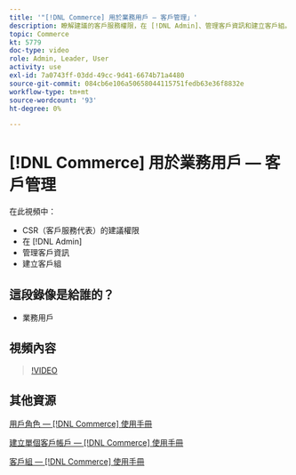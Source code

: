 ```yaml
---
title: '"[!DNL Commerce] 用於業務用戶 — 客戶管理」'
description: 瞭解建議的客戶服務權限，在 [!DNL Admin]、管理客戶資訊和建立客戶組。
topic: Commerce
kt: 5779
doc-type: video
role: Admin, Leader, User
activity: use
exl-id: 7a0743ff-03dd-49cc-9d41-6674b71a4480
source-git-commit: 084cb6e106a50658044115751fedb63e36f8832e
workflow-type: tm+mt
source-wordcount: '93'
ht-degree: 0%

---
```


# [!DNL Commerce] 用於業務用戶 — 客戶管理

在此視頻中：

- CSR（客戶服務代表）的建議權限
- 在 [!DNL Admin]
- 管理客戶資訊
- 建立客戶組

## 這段錄像是給誰的？

- 業務用戶

## 視頻內容

>[!VIDEO](https://video.tv.adobe.com/v/36189?quality=12&learn=on)

## 其他資源

[用戶角色 —  [!DNL Commerce] 使用手冊](https://docs.magento.com/user-guide/system/permissions-user-roles.html)

[建立單個客戶帳戶 —  [!DNL Commerce] 使用手冊](https://docs.magento.com/user-guide/customers/account-create.html)

[客戶組 —  [!DNL Commerce] 使用手冊](https://docs.magento.com/user-guide/customers/customer-groups.html)
